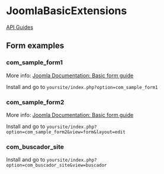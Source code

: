 # JoomlaBasicExtensions

[API Guides](https://docs.joomla.org/API_Guides)

## Form examples

### com_sample_form1
More info: [Joomla Documentation: Basic form guide](https://docs.joomla.org/Basic_form_guide)

Install and go to `yoursite/index.php?option=com_sample_form1`

### com_sample_form2
More info: [Joomla Documentation: Basic form guide](https://docs.joomla.org/Basic_form_guide)

Install and go to `yoursite/index.php?option=com_sample_form2&view=form&layout=edit`

### com_buscador_site

Install and go to `yoursite/index.php?option=com_buscador_site&view=buscador`
